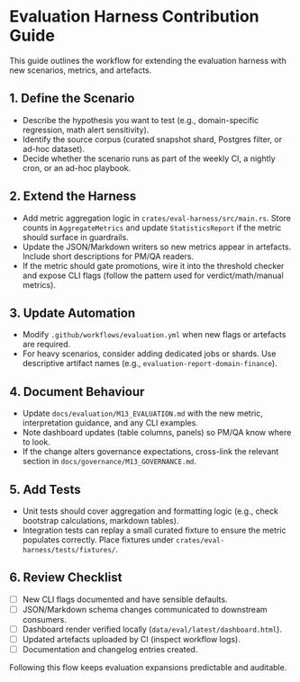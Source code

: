 # Evaluation Harness Contribution Guide

This guide outlines the workflow for extending the evaluation harness with new scenarios, metrics, and artefacts.

## 1. Define the Scenario
- Describe the hypothesis you want to test (e.g., domain-specific regression, math alert sensitivity).
- Identify the source corpus (curated snapshot shard, Postgres filter, or ad-hoc dataset).
- Decide whether the scenario runs as part of the weekly CI, a nightly cron, or an ad-hoc playbook.

## 2. Extend the Harness
- Add metric aggregation logic in `crates/eval-harness/src/main.rs`. Store counts in `AggregateMetrics` and update `StatisticsReport` if the metric should surface in guardrails.
- Update the JSON/Markdown writers so new metrics appear in artefacts. Include short descriptions for PM/QA readers.
- If the metric should gate promotions, wire it into the threshold checker and expose CLI flags (follow the pattern used for verdict/math/manual metrics).

## 3. Update Automation
- Modify `.github/workflows/evaluation.yml` when new flags or artefacts are required.
- For heavy scenarios, consider adding dedicated jobs or shards. Use descriptive artifact names (e.g., `evaluation-report-domain-finance`).

## 4. Document Behaviour
- Update `docs/evaluation/M13_EVALUATION.md` with the new metric, interpretation guidance, and any CLI examples.
- Note dashboard updates (table columns, panels) so PM/QA know where to look.
- If the change alters governance expectations, cross-link the relevant section in `docs/governance/M13_GOVERNANCE.md`.

## 5. Add Tests
- Unit tests should cover aggregation and formatting logic (e.g., check bootstrap calculations, markdown tables).
- Integration tests can replay a small curated fixture to ensure the metric populates correctly. Place fixtures under `crates/eval-harness/tests/fixtures/`.

## 6. Review Checklist
- [ ] New CLI flags documented and have sensible defaults.
- [ ] JSON/Markdown schema changes communicated to downstream consumers.
- [ ] Dashboard render verified locally (`data/eval/latest/dashboard.html`).
- [ ] Updated artefacts uploaded by CI (inspect workflow logs).
- [ ] Documentation and changelog entries created.

Following this flow keeps evaluation expansions predictable and auditable.
